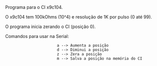  Programa para o CI x9c104.
 
 O x9c104 tem 100kOhms (10^4) e resolução de 1K por pulso (0 até 99).
 
 O programa inicia zerando o CI (posição 0).
 
 Comandos para usar na Serial:
                         
                           a --> Aumenta a posição
                           d --> Diminui a posição
                           z --> Zera a posição
                           m --> Salva a posição na memória do CI
